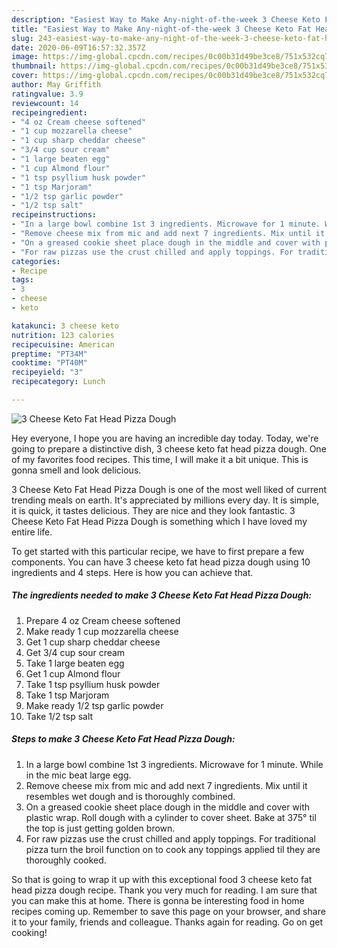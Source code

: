 ```yaml
---
description: "Easiest Way to Make Any-night-of-the-week 3 Cheese Keto Fat Head Pizza Dough"
title: "Easiest Way to Make Any-night-of-the-week 3 Cheese Keto Fat Head Pizza Dough"
slug: 243-easiest-way-to-make-any-night-of-the-week-3-cheese-keto-fat-head-pizza-dough
date: 2020-06-09T16:57:32.357Z
image: https://img-global.cpcdn.com/recipes/0c00b31d49be3ce8/751x532cq70/3-cheese-keto-fat-head-pizza-dough-recipe-main-photo.jpg
thumbnail: https://img-global.cpcdn.com/recipes/0c00b31d49be3ce8/751x532cq70/3-cheese-keto-fat-head-pizza-dough-recipe-main-photo.jpg
cover: https://img-global.cpcdn.com/recipes/0c00b31d49be3ce8/751x532cq70/3-cheese-keto-fat-head-pizza-dough-recipe-main-photo.jpg
author: May Griffith
ratingvalue: 3.9
reviewcount: 14
recipeingredient:
- "4 oz Cream cheese softened"
- "1 cup mozzarella cheese"
- "1 cup sharp cheddar cheese"
- "3/4 cup sour cream"
- "1 large beaten egg"
- "1 cup Almond flour"
- "1 tsp psyllium husk powder"
- "1 tsp Marjoram"
- "1/2 tsp garlic powder"
- "1/2 tsp salt"
recipeinstructions:
- "In a large bowl combine 1st 3 ingredients. Microwave for 1 minute. While in the mic beat large egg."
- "Remove cheese mix from mic and add next 7 ingredients. Mix until it resembles wet dough and is thoroughly combined."
- "On a greased cookie sheet place dough in the middle and cover with plastic wrap. Roll dough with a cylinder to cover sheet. Bake at 375° til the top is just getting golden brown."
- "For raw pizzas use the crust chilled and apply toppings. For traditional pizza turn the broil function on to cook any toppings applied til they are thoroughly cooked."
categories:
- Recipe
tags:
- 3
- cheese
- keto

katakunci: 3 cheese keto 
nutrition: 123 calories
recipecuisine: American
preptime: "PT34M"
cooktime: "PT40M"
recipeyield: "3"
recipecategory: Lunch

---
```



![3 Cheese Keto Fat Head Pizza Dough](https://img-global.cpcdn.com/recipes/0c00b31d49be3ce8/751x532cq70/3-cheese-keto-fat-head-pizza-dough-recipe-main-photo.jpg)

Hey everyone, I hope you are having an incredible day today. Today, we're going to prepare a distinctive dish, 3 cheese keto fat head pizza dough. One of my favorites food recipes. This time, I will make it a bit unique. This is gonna smell and look delicious.

3 Cheese Keto Fat Head Pizza Dough is one of the most well liked of current trending meals on earth. It's appreciated by millions every day. It is simple, it is quick, it tastes delicious. They are nice and they look fantastic. 3 Cheese Keto Fat Head Pizza Dough is something which I have loved my entire life.




To get started with this particular recipe, we have to first prepare a few components. You can have 3 cheese keto fat head pizza dough using 10 ingredients and 4 steps. Here is how you can achieve that.

<!--inarticleads1-->

##### The ingredients needed to make 3 Cheese Keto Fat Head Pizza Dough:

1. Prepare 4 oz Cream cheese softened
1. Make ready 1 cup mozzarella cheese
1. Get 1 cup sharp cheddar cheese
1. Get 3/4 cup sour cream
1. Take 1 large beaten egg
1. Get 1 cup Almond flour
1. Take 1 tsp psyllium husk powder
1. Take 1 tsp Marjoram
1. Make ready 1/2 tsp garlic powder
1. Take 1/2 tsp salt




<!--inarticleads2-->

##### Steps to make 3 Cheese Keto Fat Head Pizza Dough:

1. In a large bowl combine 1st 3 ingredients. Microwave for 1 minute. While in the mic beat large egg.
1. Remove cheese mix from mic and add next 7 ingredients. Mix until it resembles wet dough and is thoroughly combined.
1. On a greased cookie sheet place dough in the middle and cover with plastic wrap. Roll dough with a cylinder to cover sheet. Bake at 375° til the top is just getting golden brown.
1. For raw pizzas use the crust chilled and apply toppings. For traditional pizza turn the broil function on to cook any toppings applied til they are thoroughly cooked.




So that is going to wrap it up with this exceptional food 3 cheese keto fat head pizza dough recipe. Thank you very much for reading. I am sure that you can make this at home. There is gonna be interesting food in home recipes coming up. Remember to save this page on your browser, and share it to your family, friends and colleague. Thanks again for reading. Go on get cooking!
